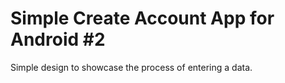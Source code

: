# Simple Create Account App for Android #2
Simple design to showcase the process of entering a data.
